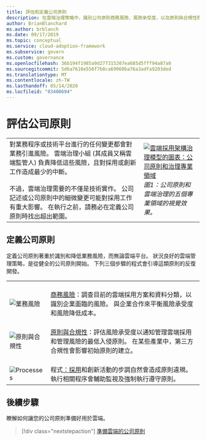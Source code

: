 ```yaml
---
title: 評估和定義公司原則
description: 在雲端治理策略中，識別公司原則商務風險、風險承受度，以及原則與合規性程式。
author: BrianBlanchard
ms.author: brblanch
ms.date: 09/17/2019
ms.topic: conceptual
ms.service: cloud-adoption-framework
ms.subservice: govern
ms.custom: governance
ms.openlocfilehash: 36b194f1985a9d277315207ea685d5fff94a87a0
ms.sourcegitcommit: 5d6a7610e556f7b8ca69960ba76a3adfa9203ded
ms.translationtype: MT
ms.contentlocale: zh-TW
ms.lasthandoff: 05/14/2020
ms.locfileid: "83400694"
---
```

# <a name="evaluate-corporate-policy"></a>評估公司原則

<!-- markdownlint-disable MD033 -->

| | |
|---|---|
| 對業務程序或技術平台進行的任何變更都會對業務引進風險。 雲端治理小組 (其成員又稱雲端監管人) 負責降低這些風險，且對採用或創新工作造成最少的中斷。 <br><br> 不過，雲端治理需要的不僅是技術實作。 公司記述或公司原則中的細微變更可能對採用工作有重大影響。 在執行之前，請務必在定義公司原則時找出超出範圍。 | [![雲端採用架構治理模型的圖表：公司原則和治理專業領域](../_images/operational-transformation-govern-thumbnail.png)](../_images/operational-transformation-govern-large.png#lightbox) <br> _圖1：公司原則和雲端治理的五個專業領域的視覺效果。_ |

<!-- markdownlint-enable MD033 -->

## <a name="define-corporate-policy"></a>定義公司原則

定義公司原則著重於識別和降低業務風險，而無論雲端平台。 狀況良好的雲端管理策略，是從健全的公司原則開始。 下列三個步驟的程式會引導這類原則的反復開發。

<!-- markdownlint-disable MD033 -->

| | |
|---|---|
| <br> ![業務風險](../_images/govern/business-risk.png) | <br> [商務風險](./policy-compliance/business-risk.md)：調查目前的雲端採用方案和資料分類，以識別企業面臨的風險。 與企業合作來平衡風險承受度和風險降低成本。 |
| <br> ![原則與合規性](../_images/govern/corporate-policy.png) | <br> [原則與合規性](./policy-compliance/policy-definition.md)：評估風險承受度以通知管理雲端採用和管理風險的最低入侵原則。 在某些產業中，第三方合規性會影響初始原則的建立。 |
| <br> ![Processes](../_images/govern/enforcement.png) | <br> 程式[：採用](./policy-compliance/processes.md)和創新活動的步調自然會造成原則違規。 執行相關程序會輔助監視及強制執行遵守原則。 |

<!-- markdownlint-enable MD033 -->

## <a name="next-steps"></a>後續步驟

瞭解如何讓您的公司原則準備好用於雲端。

> [!div class="nextstepaction"]
> [準備雲端的公司原則](./policy-compliance/index.md)
